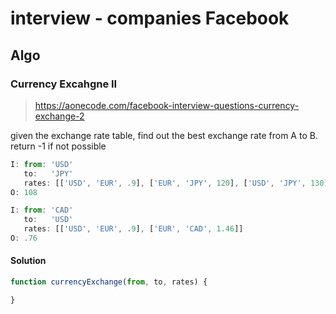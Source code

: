 # interview - companies Facebook

## Algo

### Currency Excahgne II

> https://aonecode.com/facebook-interview-questions-currency-exchange-2

given the exchange rate table, find out the best exchange rate from A to B. return -1 if not possible

```js
I: from: 'USD'
   to:   'JPY'
   rates: [['USD', 'EUR', .9], ['EUR', 'JPY', 120], ['USD', 'JPY', 130]]
O: 108

I: from: 'CAD'
   to:   'USD'
   rates: [['USD', 'EUR', .9], ['EUR', 'CAD', 1.46]]
O: .76
```

#### Solution

```js
function currencyExchange(from, to, rates) {

}
```
